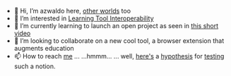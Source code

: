 - 👋 Hi, I’m azwaldo here, <a href="http://wiki.secondlife.com/wiki/User:Azwaldo_Villota">other worlds</a> too
- 👀 I’m interested in <a href="https://www.imsglobal.org/glossary">Learning Tool Interoperability</a>
- 🌱 I’m currently learning to launch an open project as seen in <a href="https://www.youtube.com/embed/Yl1f13rAzzs">this short video</a>
- 💞️ I’m looking to collaborate on a new cool tool, a browser extension that augments education
- 📫 How to reach <a href="http://about.me/azwaldo">me</a> ...
    ...hmmm... 
            ... well, <a href="http://azwaldo.wordpress.com">here's</a> a <a href="https://hyp.is/D3DbXt2jEeu5Aw_5KBHECw/www.gutenberg.org/files/147/147-h/147-h.htm">hypothesis</a> for <a href="https://hypothes.is/users/azwaldo?q=tag%3ALTI-discussion">testing</a> such a notion.

<!---
azwaldo/azwaldo is a ✨ special ✨ repository because its `README.md` (this file) appears on your GitHub profile.
You can click the Preview link to take a look at your changes.
--->
